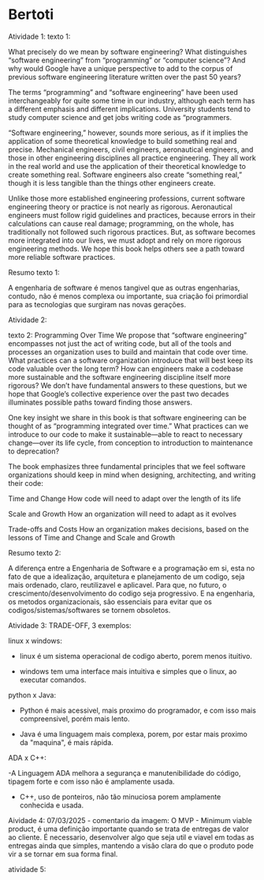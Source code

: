 # Bertoti

Atividade 1:
texto 1:

What precisely do we mean by software engineering? What distinguishes “software engineering” from “programming” or “computer science”? And why would Google have a unique perspective to add to the corpus of previous software engineering literature written over the past 50 years?
 
The terms “programming” and “software engineering” have been used interchangeably for quite some time in our industry, although each term has a different emphasis and different implications. University students tend to study computer science and get jobs writing code as “programmers.
 
“Software engineering,” however, sounds more serious, as if it implies the application of some theoretical knowledge to build something real and precise. Mechanical engineers, civil engineers, aeronautical engineers, and those in other engineering disciplines all practice engineering. They all work in the real world and use the application of their theoretical knowledge to create something real. Software engineers also create “something real,” though it is less tangible than the things other engineers create.
 
Unlike those more established engineering professions, current software engineering theory or practice is not nearly as rigorous. Aeronautical engineers must follow rigid guidelines and practices, because errors in their calculations can cause real damage; programming, on the whole, has traditionally not followed such rigorous practices. But, as software becomes more integrated into our lives, we must adopt and rely on more rigorous engineering methods. We hope this book helps others see a path toward more reliable software practices.

Resumo texto 1:

A engenharia de software é menos tangivel que as outras engenharias, contudo, não é menos complexa ou importante, sua criação foi primordial para as tecnologias que surgiram nas novas gerações.

Atividade 2:

texto 2:
Programming Over Time
We propose that “software engineering” encompasses not just the act of writing code, but all of the tools and processes an organization uses to build and maintain that code over time. What practices can a software organization introduce that will best keep its code valuable over the long term? How can engineers make a codebase more sustainable and the software engineering discipline itself more rigorous? We don’t have fundamental answers to these questions, but we hope that Google’s collective experience over the past two decades illuminates possible paths toward finding those answers.
 
One key insight we share in this book is that software engineering can be thought of as “programming integrated over time.” What practices can we introduce to our code to make it sustainable—able to react to necessary change—over its life cycle, from conception to introduction to maintenance to deprecation?
 
The book emphasizes three fundamental principles that we feel software organizations should keep in mind when designing, architecting, and writing their code:
 
Time and Change
How code will need to adapt over the length of its life
 
Scale and Growth
How an organization will need to adapt as it evolves
 
Trade-offs and Costs
How an organization makes decisions, based on the lessons of Time and Change and Scale and Growth

Resumo texto 2:

 A diferença entre a Engenharia de Software e a programação em si, esta no fato de que a idealização, arquitetura e planejamento de um codigo, seja mais ordenado, claro, reutilizavel e aplicavel. Para que, no futuro, o  crescimento/desenvolvimento do codigo seja progressivo. E na engenharia, os metodos organizacionais, são essenciais para evitar que os codigos/sistemas/softwares se tornem obsoletos.

Atividade 3:
 TRADE-OFF, 3 exemplos:

 linux x windows: 
 
-  linux é um sistema operacional de codigo aberto, porem menos ituitivo.
 
-  windows tem uma interface mais intuitiva e simples que o linux, ao executar comandos. 


 python x Java:
 
 - Python é mais acessivel, mais proximo do programador, e com isso mais compreensivel, porém mais lento.

 - Java é uma linguagem mais complexa, porem, por estar mais proximo da "maquina", é mais rápida.

ADA x C++:

-A Linguagem ADA melhora a segurança e manutenibilidade do código, tipagem forte e com isso não é amplamente usada.
- C++, uso de ponteiros, não tão minuciosa porem amplamente conhecida e usada.

Aividade 4:
  07/03/2025 - comentario da imagem:
  O MVP - Minimum viable product, é uma definição importante quando se trata de entregas de valor ao cliente. É necessario, desenvolver algo que seja util e viavel em todas as entregas ainda que simples, mantendo a visão clara do que o produto pode vir a se tornar em sua forma final.
 
atividade 5:



